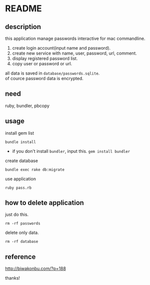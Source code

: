 # README #

## description
this application manage passwords interactive for mac commandline.  
1. create login account(input name and password).  
2. create new service with name, user, password, url, comment.  
3. display registered password list.  
4. copy user or password or url.  

all data is saved in `database/passwords.sqlite`.  
of cource password data is encrypted.

## need
ruby, bundler, pbcopy

## usage
install gem list
```
bundle install
```
* if you don't install `bundler`, input this. `gem install bundler`

create database
```
bundle exec rake db:migrate
```

use application
```
ruby pass.rb
```

## how to delete application
just do this.
```
rm -rf passwords
```

delete only data.  
```
rm -rf database
```

## reference
http://biwakonbu.com/?p=188

thanks!
